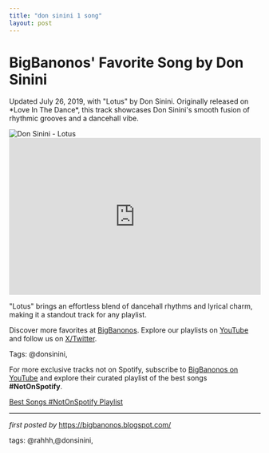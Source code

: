 ```yaml
---
title: "don sinini 1 song"
layout: post
---
```

<!-- Post Title -->
<h1 >BigBanonos' Favorite Song by Don Sinini</h1> <!-- Introductory Text -->
<p >Updated July 26, 2019, with "Lotus" by Don Sinini. Originally released on *Love In The Dance*, this track showcases Don Sinini's smooth fusion of rhythmic grooves and a dancehall vibe.</p> <!-- Featured Image -->
<div > <img src="https://media.ntslive.co.uk/resize/400x400/45b04289-d416-4722-865d-b83a300fd877_1582761600.jpeg" alt="Don Sinini - Lotus" />
</div> <!-- YouTube Video Embed -->
<div > <iframe width="100%" height="315" src="https://www.youtube.com/embed/XW1XBCdk7PM" title="Lotus (RAHHH Remix)" frameborder="0" allow="accelerometer; autoplay; clipboard-write; encrypted-media; gyroscope; picture-in-picture; web-share" referrerpolicy="strict-origin-when-cross-origin" allowfullscreen></iframe>
</div> <!-- Song Information -->
<div > <p>"Lotus" brings an effortless blend of dancehall rhythms and lyrical charm, making it a standout track for any playlist.</p>
</div> <!-- Footer Links -->
<div > <p>Discover more favorites at <a href="https://bigbanonos.blogspot.com/" target="_blank">BigBanonos</a>. Explore our playlists on <a href="https://www.youtube.com/@BigBanonos" target="_blank">YouTube</a> and follow us on <a href="https://x.com/bigbanonos" target="_blank">X/Twitter</a>.</p>
</div> <!-- Tags -->
<p >Tags: @donsinini,</p>


<!--Subscribe and Playlist Links-->
<div>
    <p>For more exclusive tracks not on Spotify, subscribe to <a href="https://www.youtube.com/@BigBanonos" target="_blank">BigBanonos on YouTube</a> and explore their curated playlist of the best songs <strong>#NotOnSpotify</strong>.</p>
    <p><a href="https://www.youtube.com/playlist?list=PLtuNtuTatqI0kFahUCbtbfenC_ET5O_tr" target="_blank">Best Songs #NotOnSpotify Playlist<br /></a></p></div>

<hr />

<p><em>first posted by</em> <a href="https://bigbanonos.blogspot.com/" rel="noopener" target="_new">https://bigbanonos.blogspot.com/</a></p>

<p>tags: @rahhh,@donsinini,</p>
